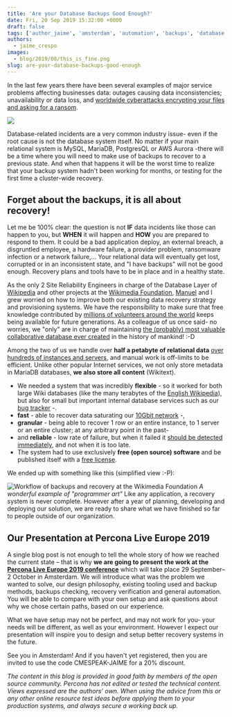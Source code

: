 ```yaml
---
title: 'Are your Database Backups Good Enough?'
date: Fri, 20 Sep 2019 15:32:00 +0000
draft: false
tags: ['author_jaime', 'amsterdam', 'automation', 'backups', 'database', 'Events', 'InnoDB', 'mariabackup', 'mydumper', 'MySQL', 'MySQL', 'Percona Live 2019', 'perconalive', 'recovery', 'wikimedia', 'wikipedia', 'xtrabackup']
authors:
  - jaime_crespo
images:
  - blog/2019/08/this_is_fine.png
slug: are-your-database-backups-good-enough
---
```


In the last few years there have been several examples of major service problems affecting businesses data: outages causing data inconsistencies; unavailability or data loss, and [worldwide cyberattacks encrypting your files and asking for a ransom](https://en.wikipedia.org/wiki/WannaCry_ransomware_attack). 

![](blog/2019/08/this_is_fine.png) 

Database-related incidents are a very common industry issue- even if the root cause is not the database system itself. No matter if your main relational system is MySQL, MariaDB, PostgresQL or AWS Aurora -there will be a time where you will need to make use of backups to recover to a previous state. And when that happens it will be the worst time to realize that your backup system hadn't been working for months, or testing for the first time a cluster-wide recovery.

Forget about the backups, it is all about recovery!
---------------------------------------------------

Let me be 100% clear: the question is not **IF** data incidents like those can happen to you, but **WHEN** it will happen and **HOW** you are prepared to respond to them. It could be a bad application deploy, an external breach, a disgruntled employee, a hardware failure, a provider problem, ransomware infection or a network failure,... Your relational data will eventually get lost, corrupted or in an inconsistent state, and "I have backups" will not be good enough. Recovery plans and tools have to be in place and in a healthy state. 

As the only 2 Site Reliability Engineers in charge of the Database Layer of [Wikipedia](https://www.wikipedia.org/) and other projects at the [Wikimedia Foundation](https://wikimediafoundation.org/), [Manuel](https://www.linkedin.com/in/manuel-arostegui-b977141/) and I grew worried on how to improve both our existing data recovery strategy and provisioning systems. We have the responsibility to make sure that free knowledge contributed by [millions of volunteers around the world](https://stats.wikimedia.org/v2/#/all-projects) keeps being available for future generations. As a colleague of us once said- no worries, we "only" are in charge of maintaining [the (probably) most valuable collaborative database ever created](https://en.wikipedia.org/wiki/Encyclopedia_Galactica) in the history of mankind! :-D 

Among the two of us we handle over **half a petabyte of relational data** [over hundreds of instances and servers](https://grafana.wikimedia.org/d/000000278/mysql-aggregated?orgId=1&var-dc=eqiad%20prometheus%2Fops&var-group=All&var-shard=All&var-role=All), and manual work is off-limits to be efficient. Unlike other popular Internet services, we not only store metadata in MariaDB databases, **we also store all content** (Wikitext).

*   We needed a system that was incredibly **flexible** - so it worked for both large Wiki databases (like the many terabytes of the [English Wikipedia](https://en.wikipedia.org/wiki/Special:Statistics)), but also for small but important internal database services such as our [bug tracker](https://phabricator.wikimedia.org/) -.
*   **fast** - able to recover data saturating our [10Gbit network](https://wikitech.wikimedia.org/wiki/Network_design) -,
*   **granular** - being able to recover 1 row or an entire instance, to 1 server or an entire cluster; at any arbitrary point in the past-
*   and **reliable** - low rate of failure, but when it failed it [should be detected immediately](https://docs.honeycomb.io/learning-about-observability/intro-to-observability/), and not when it is too late.
*   The system had to use exclusively **free (open source) software** and be published itself with a [free license](https://en.wikipedia.org/wiki/Free_software_license).

We ended up with something like this (simplified view :-P): 

![Workflow of backups and recovery at the Wikimedia Foundation](blog/2019/08/Database_backups_overview.svg_.jpg) 
_A wonderful example of "programmer art"_
Like any application, a recovery system is never complete. However after a year of planning, developing and deploying our solution, we are ready to share what we have finished so far to people outside of our organization.

Our Presentation at Percona Live Europe 2019
--------------------------------------------

A single blog post is not enough to tell the whole story of how we reached the current state – that is why **we are going to present the work at the [Percona Live Europe 2019 conference](https://www.percona.com/live-info)** which will take place 29 September–2 October in Amsterdam. We will introduce what was the problem we wanted to solve, our design philosophy, existing tooling used and backup methods, backups checking, recovery verification and general automation. You will be able to compare with your own setup and ask questions about why we chose certain paths, based on our experience. 

What we have setup may not be perfect, and may not work for you- your needs will be different, as well as your environment. However I expect our presentation will inspire you to design and setup better recovery systems in the future. 

See you in Amsterdam! And if you haven't yet registered, then you are invited to use the code CMESPEAK-JAIME for a 20% discount. 

_The content in this blog is provided in good faith by members of the open source community. Percona has not edited or tested the technical content. Views expressed are the authors’ own. When using the advice from this or any other online resource test ideas before applying them to your production systems, and always secure a working back up._